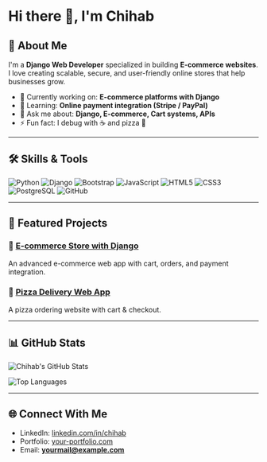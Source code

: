 # Hi there 👋, I'm Chihab

## 🚀 About Me
I'm a **Django Web Developer** specialized in building **E-commerce websites**.  
I love creating scalable, secure, and user-friendly online stores that help businesses grow.  

- 🔭 Currently working on: **E-commerce platforms with Django**
- 🌱 Learning: **Online payment integration (Stripe / PayPal)**
- 💬 Ask me about: **Django, E-commerce, Cart systems, APIs**
- ⚡ Fun fact: I debug with ☕ and pizza 🍕

---

## 🛠️ Skills & Tools
![Python](https://img.shields.io/badge/Python-3776AB?style=for-the-badge&logo=python&logoColor=white)
![Django](https://img.shields.io/badge/Django-092E20?style=for-the-badge&logo=django&logoColor=white)
![Bootstrap](https://img.shields.io/badge/Bootstrap-563D7C?style=for-the-badge&logo=bootstrap&logoColor=white)
![JavaScript](https://img.shields.io/badge/JavaScript-323330?style=for-the-badge&logo=javascript&logoColor=F7DF1E)
![HTML5](https://img.shields.io/badge/HTML5-E34F26?style=for-the-badge&logo=html5&logoColor=white)
![CSS3](https://img.shields.io/badge/CSS3-1572B6?style=for-the-badge&logo=css3&logoColor=white)
![PostgreSQL](https://img.shields.io/badge/PostgreSQL-316192?style=for-the-badge&logo=postgresql&logoColor=white)
![GitHub](https://img.shields.io/badge/GitHub-100000?style=for-the-badge&logo=github&logoColor=white)

---

## 📂 Featured Projects
### 🛒 [E-commerce Store with Django](https://github.com/Chi-hab/chihab/ecommerce-django)
An advanced e-commerce web app with cart, orders, and payment integration.

### 🍕 [Pizza Delivery Web App](https://github.com/Chi-hab/Chihab/pizza-shop)
A pizza ordering website with cart & checkout.

---

## 📊 GitHub Stats
![Chihab's GitHub Stats](https://github-readme-stats.vercel.app/api?username=Chi-hab&show_icons=true&theme=radical)

![Top Languages](https://github-readme-stats.vercel.app/api/top-langs/?username=Chi-hab&layout=compact&theme=radical)

---

## 🌐 Connect With Me
- LinkedIn: [linkedin.com/in/chihab](https://linkedin.com/in/chihab)  
- Portfolio: [your-portfolio.com](https://your-portfolio.com)  
- Email: **yourmail@example.com**
